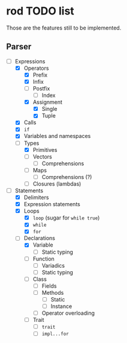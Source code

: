 # rod TODO list

Those are the features still to be implemented.

## Parser

 - [ ] Expressions
   - [x] Operators
     - [x] Prefix
     - [x] Infix
     - [ ] Postfix
       - [ ] Index
     - [x] Assignment
       - [x] Single
       - [x] Tuple
   - [x] Calls
   - [x] `if`
   - [x] Variables and namespaces
   - [ ] Types
     - [x] Primitives
     - [ ] Vectors
       - [ ] Comprehensions
     - [ ] Maps
       - [ ] Comprehensions (?)
     - [ ] Closures (lambdas)
 - [ ] Statements
   - [x] Delimiters
   - [x] Expression statements
   - [x] Loops
     - [x] `loop` (sugar for `while true`)
     - [x] `while`
     - [x] `for`
   - [ ] Declarations
     - [x] Variable
       - [ ] Static typing
     - [ ] Function
       - [ ] Variadics
       - [ ] Static typing
     - [ ] Class
       - [ ] Fields
       - [ ] Methods
         - [ ] Static
         - [ ] Instance
       - [ ] Operator overloading
     - [ ] Trait
       - [ ] `trait`
       - [ ] `impl...for`
